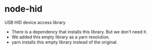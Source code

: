 
# node-hid

USB HID device access library

- There is a dependency that installs this library. But we don't need it.
- We added this empty library as a yarn resolution.
- yarn installs this empty library instead of the original.